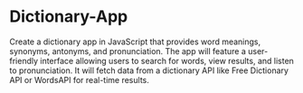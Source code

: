 # Dictionary-App
Create a dictionary app in JavaScript that provides word meanings, synonyms, antonyms, and pronunciation. The app will feature a user-friendly interface allowing users to search for words, view results, and listen to pronunciation. It will fetch data from a dictionary API like Free Dictionary API or WordsAPI for real-time results.
